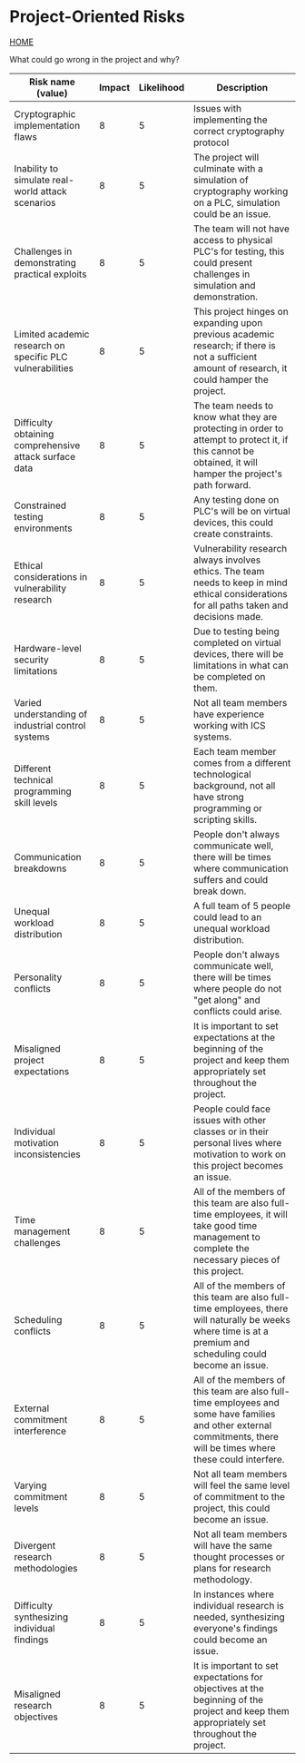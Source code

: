 # Project-Oriented Risks
[HOME](https://github.com/adamspanier/Distributed-Systems-Security)

What could go wrong in the project and why?

|Risk name (value)  | Impact     | Likelihood | Description |
|-------------------|------------|------------|-------------|
|Cryptographic implementation flaws | 8 | 5 | Issues with implementing the correct cryptography protocol  |
|Inability to simulate real-world attack scenarios | 8 | 5 | The project will culminate with a simulation of cryptography working on a PLC, simulation could be an issue.  |
|Challenges in demonstrating practical exploits | 8 | 5 | The team will not have access to physical PLC's for testing, this could present challenges in simulation and demonstration.  |
|Limited academic research on specific PLC vulnerabilities | 8 | 5 | This project hinges on expanding upon previous academic research; if there is not a sufficient amount of research, it could hamper the project.  |
|Difficulty obtaining comprehensive attack surface data | 8 | 5 | The team needs to know what they are protecting in order to attempt to protect it, if this cannot be obtained, it will hamper the project's path forward.  |
|Constrained testing environments | 8 | 5 | Any testing done on PLC's will be on virtual devices, this could create constraints.  |
|Ethical considerations in vulnerability research | 8 | 5 | Vulnerability research always involves ethics. The team needs to keep in mind ethical considerations for all paths taken and decisions made.  |
|Hardware-level security limitations | 8 | 5 | Due to testing being completed on virtual devices, there will be limitations in what can be completed on them.   |
|Varied understanding of industrial control systems | 8 | 5 | Not all team members have experience working with ICS systems.  |
|Different technical programming skill levels | 8 | 5 | Each team member comes from a different technological background, not all have strong programming or scripting skills.  |
|Communication breakdowns | 8 | 5 | People don't always communicate well, there will be times where communication suffers and could break down.  |
|Unequal workload distribution | 8 | 5 | A full team of 5 people could lead to an unequal workload distribution.  |
|Personality conflicts | 8 | 5 | People don't always communicate well, there will be times where people do not "get along" and conflicts could arise.  |
|Misaligned project expectations | 8 | 5 | It is important to set expectations at the beginning of the project and keep them appropriately set throughout the project.  |
|Individual motivation inconsistencies | 8 | 5 | People could face issues with other classes or in their personal lives where motivation to work on this project becomes an issue.  |
|Time management challenges | 8 | 5 | All of the members of this team are also full-time employees, it will take good time management to complete the necessary pieces of this project.  |
|Scheduling conflicts | 8 | 5 | All of the members of this team are also full-time employees, there will naturally be weeks where time is at a premium and scheduling could become an issue.  |
|External commitment interference | 8 | 5 | All of the members of this team are also full-time employees and some have families and other external commitments, there will be times where these could interfere.  |
|Varying commitment levels | 8 | 5 | Not all team members will feel the same level of commitment to the project, this could become an issue.  |
|Divergent research methodologies | 8 | 5 | Not all team members will have the same thought processes or plans for research methodology.  |
|Difficulty synthesizing individual findings | 8 | 5 | In instances where individual research is needed, synthesizing everyone's findings could become an issue.  |
|Misaligned research objectives | 8 | 5 | It is important to set expectations for objectives at the beginning of the project and keep them appropriately set throughout the project. |
